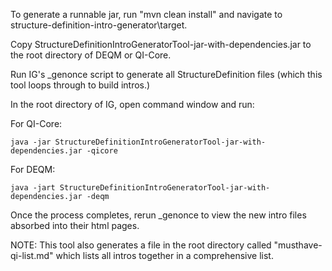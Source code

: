To generate a runnable jar, run "mvn clean install" and navigate to structure-definition-intro-generator\target.

Copy StructureDefinitionIntroGeneratorTool-jar-with-dependencies.jar to the root directory of DEQM or QI-Core.

Run IG's _genonce script to generate all StructureDefinition files (which this tool loops through to build intros.)

In the root directory of IG, open command window and run:

  For QI-Core:
  
    java -jar StructureDefinitionIntroGeneratorTool-jar-with-dependencies.jar -qicore
    
  For DEQM:
  
    java -jart StructureDefinitionIntroGeneratorTool-jar-with-dependencies.jar -deqm
    
Once the process completes, rerun _genonce to view the new intro files absorbed into their html pages.


NOTE: This tool also generates a file in the root directory called "musthave-qi-list.md" which lists all intros together in a comprehensive list.
